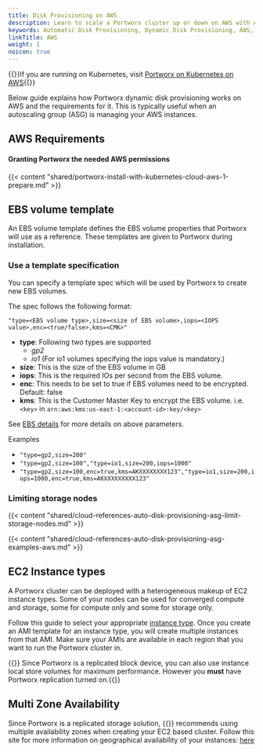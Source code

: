 ```yaml
---
title: Disk Provisioning on AWS
description: Learn to scale a Portworx cluster up or down on AWS with Auto Scaling. Use our tips and tricks to make it simple!
keywords: Automatic Disk Provisioning, Dynamic Disk Provisioning, AWS, Amazon Web Services, ASG, Auto Scaling Group
linkTitle: AWS
weight: 1
noicon: true
---
```


{{<info>}}If you are running on Kubernetes, visit [Portworx on Kubernetes on AWS](/portworx-install-with-kubernetes/cloud/aws){{</info>}}

Below guide explains how Portworx dynamic disk provisioning works on AWS and the requirements for it. This is typically useful when an autoscaling group (ASG) is managing your AWS instances.

## AWS Requirements

#### Granting Portworx the needed AWS permissions

{{< content "shared/portworx-install-with-kubernetes-cloud-aws-1-prepare.md" >}}

## EBS volume template

An EBS volume template defines the EBS volume properties that Portworx will use as a reference. These templates are given to Portworx during installation.

### Use a template specification

You can specify a template spec which will be used by Portworx to create new EBS volumes.

The spec follows the following format:
```
"type=<EBS volume type>,size=<size of EBS volume>,iops=<IOPS value>,enc=<true/false>,kms=<CMK>"
```

* __type__: Following two types are supported
    * _gp2_
    * _io1_ (For io1 volumes specifying the iops value is mandatory.)
* __size__: This is the size of the EBS volume in GB
* __iops__: This is the required IOs per second from the EBS volume.
* __enc__:  This needs to be set to true if EBS volumes need to be encrypted. Default: false
* __kms__:  This is the Customer Master Key to encrypt the EBS volume. i.e.`<key>` in `arn:aws:kms:us-east-1:<account-id>:key/<key>`

See [EBS details](https://aws.amazon.com/ebs/details/) for more details on above parameters.

Examples

* `"type=gp2,size=200"`
* `"type=gp2,size=100","type=io1,size=200,iops=1000"`
* `"type=gp2,size=100,enc=true,kms=AKXXXXXXXX123","type=io1,size=200,iops=1000,enc=true,kms=AKXXXXXXXXX123"`

### Limiting storage nodes

{{< content "shared/cloud-references-auto-disk-provisioning-asg-limit-storage-nodes.md" >}}

{{< content "shared/cloud-references-auto-disk-provisioning-asg-examples-aws.md" >}}

## EC2 Instance types
A Portworx cluster can be deployed with a heterogeneous makeup of EC2 instance types.  Some of your nodes can be used for converged compute and storage, some for compute only and some for storage only.

Follow this guide to select your appropriate [instance type](https://aws.amazon.com/ec2/instance-types/).  Once you create an AMI template for an instance type, you will create multiple instances from that AMI.  Make sure your AMIs are available in each region that you want to run the Portworx cluster in.

{{<info>}} Since Portworx is a replicated block device, you can also use instance local store volumes for maximum performance.  However you **must** have Portworx replication turned on.{{</info>}}

## Multi Zone Availability

Since Portworx is a replicated storage solution, {{<companyName>}} recommends using multiple availability zones when creating your EC2 based cluster.  Follow this site for more information on geographical availability of your instances: [here](https://docs.aws.amazon.com/AmazonRDS/latest/UserGuide/Concepts.RegionsAndAvailabilityZones.html)
